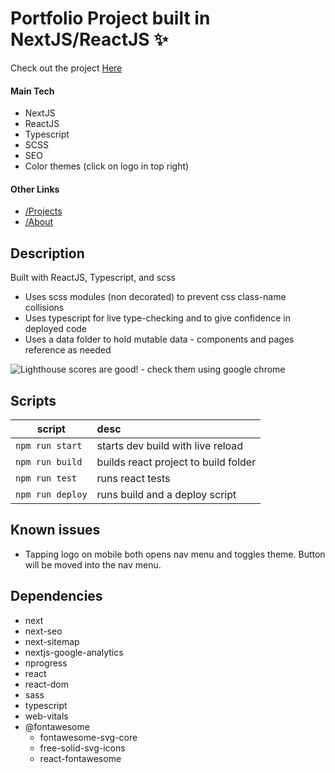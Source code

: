 # Portfolio Project built in NextJS/ReactJS ✨

Check out the project [Here](https://zachary-collins7.github.io "Zachary's Portfolio")

#### Main Tech
- NextJS
- ReactJS
- Typescript
- SCSS
- SEO
- Color themes (click on logo in top right)

#### Other Links
- [/Projects](https://zachary-collins7.github.io/projects "My Projects")
- [/About](https://zachary-collins7.github.io/about "About me")

## Description
Built with ReactJS, Typescript, and scss
- Uses scss modules (non decorated) to prevent css class-name collisions
- Uses typescript for live type-checking and to give confidence in deployed code
- Uses a data folder to hold mutable data - components and pages reference as needed

![Lighthouse scores are good! - check them using google chrome](https://zachary-collins7.github.io/images/lighthouseScores.png)

## Scripts
| script               | desc                                 |
| -------------------- | :----------------------------------- |
| ```npm run start```  | starts dev build with live reload    |
| ```npm run build```  | builds react project to build folder |
| ```npm run test```   | runs react tests                     |
| ```npm run deploy``` | runs build and a deploy script       |

## Known issues
- Tapping logo on mobile both opens nav menu and toggles theme. Button will be moved into the nav menu.

## Dependencies
- next
- next-seo
- next-sitemap
- nextjs-google-analytics
- nprogress
- react
- react-dom
- sass
- typescript
- web-vitals
- @fontawesome
  - fontawesome-svg-core
  - free-solid-svg-icons
  - react-fontawesome
